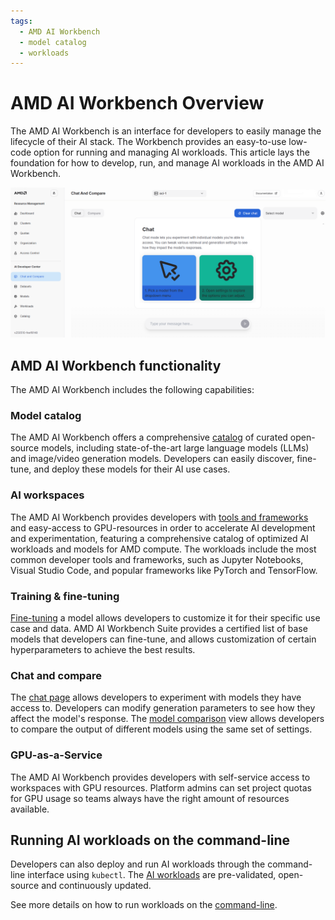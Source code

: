 ```yaml
---
tags:
  - AMD AI Workbench
  - model catalog
  - workloads
---
```


# AMD AI Workbench Overview

The AMD AI Workbench is an interface for developers to easily manage the lifecycle of their AI stack. The Workbench provides an easy-to-use low-code option for running and managing AI workloads. This article lays the foundation for how to develop, run, and manage AI workloads in the AMD AI Workbench.

![The introduction page to AMD AI Workbench outlines the main chat features.](../img/ai-development/workbench-introduction.png)

## AMD AI Workbench functionality

The AMD AI Workbench includes the following capabilities:

### Model catalog

The AMD AI Workbench offers a comprehensive [catalog](../workbench/training/models.md) of curated open-source models, including state-of-the-art large language models (LLMs) and image/video generation models. Developers can easily discover, fine-tune, and deploy these models for their AI use cases.

### AI workspaces

The AMD AI Workbench provides developers with [tools and frameworks](./workspaces.md) and easy-access to GPU-resources in order to accelerate AI development and experimentation, featuring a comprehensive catalog of optimized AI workloads and models for AMD compute. The workloads include the most common developer tools and frameworks, such as Jupyter Notebooks, Visual Studio Code, and popular frameworks like PyTorch and TensorFlow.

### Training & fine-tuning

[Fine-tuning](./training/fine-tuning.md) a model allows developers to customize it for their specific use case and data. AMD AI Workbench Suite provides a certified list of base models that developers can fine-tune, and allows customization of certain hyperparameters to achieve the best results.

### Chat and compare

The [chat page](./inference/chat.md) allows developers to experiment with models they have access to. Developers can modify generation parameters to see how they affect the model's response. The [model comparison](./inference/compare.md) view allows developers to compare the output of different models using the same set of settings.

### GPU-as-a-Service

The AMD AI Workbench provides developers with self-service access to workspaces with GPU resources. Platform admins can set project quotas for GPU usage so teams always have the right amount of resources available.

## Running AI workloads on the command-line

Developers can also deploy and run AI workloads through the command-line interface using `kubectl`. The [AI workloads](https://github.com/silogen/ai-workloads) are pre-validated, open-source and continuously updated.

See more details on how to run workloads on the [command-line](../../../../ai-workloads-manifests/workloads-overview/).
